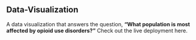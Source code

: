 ## Data-Visualization

A data visualization that answers the question, **“What population is most affected by opioid use disorders?”** Check out the live deployment here.
